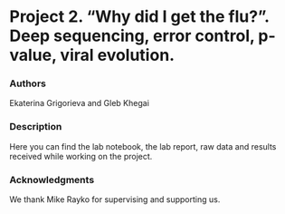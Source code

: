 # Project 2. “Why did I get the flu?”. Deep sequencing, error control, p-value, viral evolution.

### Authors
Ekaterina Grigorieva and Gleb Khegai


### Description
Here you can find the lab notebook, the lab report, raw data and results received while working on the project. 


### Acknowledgments
We thank Mike Rayko for supervising and supporting us.
